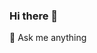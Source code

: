 ### Hi there 👋

<!--
**amineElabbadi/amineElabbadi** is a ✨ _special_ ✨ repository because its `README.md` (this file) appears on your GitHub profile.

Here are some ideas to get you started:

- 🔭 I’m currently working on Face detect app
- 🌱 I’m currently learning ...
- 👯 I’m looking to collaborate on new project with React 
- 📫 How to reach me: amineelabbadi@gmail.com
- 😄 Pronouns: Excalibur
- ⚡ Fun fact: I saved man's life, long story but i can tell you over coffee
--> 💬 Ask me anything
